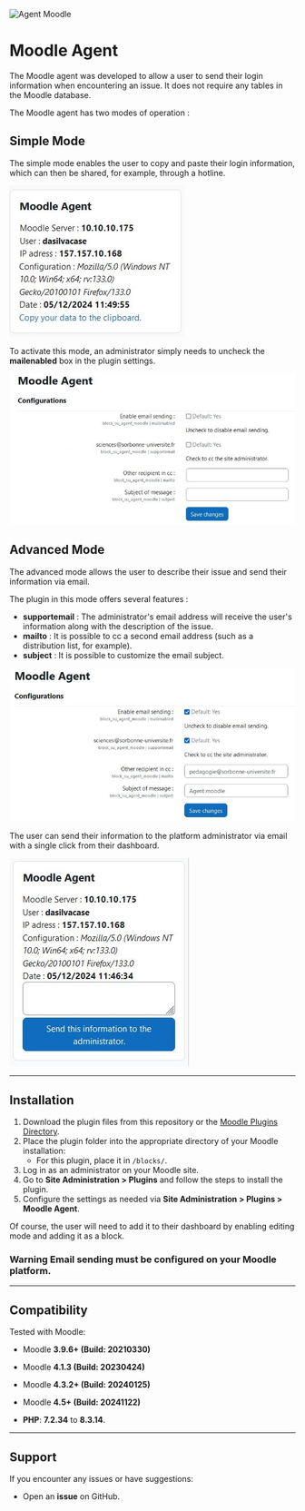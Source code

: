 ![Agent Moodle](https://raw.githubusercontent.com/dev-capsule/assetAgentMoodle/main/pix/icon.png)

# Moodle Agent

The Moodle agent was developed to allow a user to send their login information when encountering an issue. It does not require any tables in the Moodle database.

The Moodle agent has two modes of operation :

## Simple Mode

The simple mode enables the user to copy and paste their login information, which can then be shared, for example, through a hotline.

![Block simple](https://raw.githubusercontent.com/dev-capsule/assetAgentMoodle/cdec16370b9149eea424e8629f79f3b74219a3b6/Block_Simple.jpg)

To activate this mode, an administrator simply needs to uncheck the **mailenabled** box in the plugin settings.

![Simple settings](https://raw.githubusercontent.com/dev-capsule/assetAgentMoodle/cdec16370b9149eea424e8629f79f3b74219a3b6/Block_Simple_Settings.jpg)

## Advanced Mode

The advanced mode allows the user to describe their issue and send their information via email.

The plugin in this mode offers several features :
- **supportemail** : The administrator's email address will receive the user's information along with the description of the issue.
- **mailto** : It is possible to cc a second email address (such as a distribution list, for example).
- **subject** : It is possible to customize the email subject.

![Advanced settings](https://raw.githubusercontent.com/dev-capsule/assetAgentMoodle/cdec16370b9149eea424e8629f79f3b74219a3b6/Block_Advanced_Settings.jpg)

The user can send their information to the platform administrator via email with a single click from their dashboard.

![Block advanced](https://raw.githubusercontent.com/dev-capsule/assetAgentMoodle/cdec16370b9149eea424e8629f79f3b74219a3b6/Block_Advanced.jpg)

---

## Installation

1. Download the plugin files from this repository or the [Moodle Plugins Directory](https://moodle.org/plugins/).
2. Place the plugin folder into the appropriate directory of your Moodle installation:
   - For this plugin, place it in `/blocks/`.
3. Log in as an administrator on your Moodle site.
4. Go to **Site Administration > Plugins** and follow the steps to install the plugin.
5. Configure the settings as needed via **Site Administration > Plugins > Moodle Agent**.

Of course, the user will need to add it to their dashboard by enabling editing mode and adding it as a block.

### **Warning** Email sending must be configured on your Moodle platform.

---

## Compatibility

Tested with Moodle:
- Moodle **3.9.6+ (Build: 20210330)**
- Moodle **4.1.3 (Build: 20230424)**
- Moodle **4.3.2+ (Build: 20240125)**
- Moodle **4.5+ (Build: 20241122)**

- **PHP**: **7.2.34** to **8.3.14**.

---

## Support

If you encounter any issues or have suggestions:
- Open an **issue** on GitHub.
